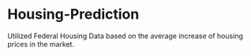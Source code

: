 # Housing-Prediction
Utilized Federal Housing Data based on the average increase of housing prices in the market. 
